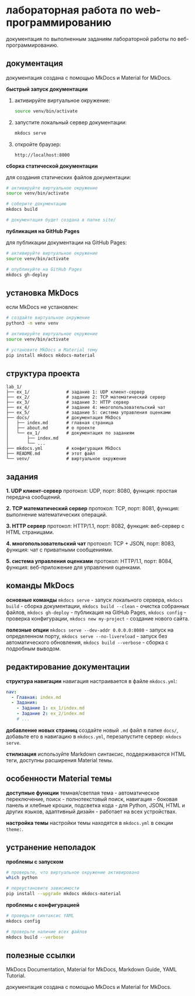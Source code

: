 # лабораторная работа по web-программированию

документация по выполненным заданиям лабораторной работы по веб-программированию.

## документация

документация создана с помощью MkDocs и Material for MkDocs.

**быстрый запуск документации**

1. активируйте виртуальное окружение:
   ```bash
   source venv/bin/activate
   ```

2. запустите локальный сервер документации:
   ```bash
   mkdocs serve
   ```

3. откройте браузер:
   ```
   http://localhost:8000
   ```

**сборка статической документации**

для создания статических файлов документации:
```bash
# активируйте виртуальное окружение
source venv/bin/activate

# соберите документацию
mkdocs build

# документация будет создана в папке site/
```

**публикация на GitHub Pages**

для публикации документации на GitHub Pages:
```bash
# активируйте виртуальное окружение
source venv/bin/activate

# опубликуйте на GitHub Pages
mkdocs gh-deploy
```

## установка MkDocs

если MkDocs не установлен:
```bash
# создайте виртуальное окружение
python3 -m venv venv

# активируйте виртуальное окружение
source venv/bin/activate

# установите MkDocs и Material тему
pip install mkdocs mkdocs-material
```

## структура проекта

```
lab_1/
├── ex_1/              # задание 1: UDP клиент-сервер
├── ex_2/              # задание 2: TCP математический сервер
├── ex_3/              # задание 3: HTTP сервер
├── ex_4/              # задание 4: многопользовательский чат
├── ex_5/              # задание 5: система управления оценками
├── docs/              # документация MkDocs
│   ├── index.md       # главная страница
│   ├── about.md       # о проекте
│   └── ex_1/          # документация по заданиям
│       ├── index.md
│       └── ...
├── mkdocs.yml         # конфигурация MkDocs
├── README.md          # этот файл
└── venv/              # виртуальное окружение
```

## задания

**1. UDP клиент-сервер**
протокол: UDP, порт: 8080, функция: простая передача сообщений.

**2. TCP математический сервер**
протокол: TCP, порт: 8081, функция: выполнение математических операций.

**3. HTTP сервер**
протокол: HTTP/1.1, порт: 8082, функция: веб-сервер с HTML страницами.

**4. многопользовательский чат**
протокол: TCP + JSON, порт: 8083, функция: чат с приватными сообщениями.

**5. система управления оценками**
протокол: HTTP/1.1, порт: 8084, функция: веб-приложение для управления оценками.

## команды MkDocs

**основные команды**
`mkdocs serve` - запуск локального сервера, `mkdocs build` - сборка документации, `mkdocs build --clean` - очистка собранных файлов, `mkdocs gh-deploy` - публикация на GitHub Pages, `mkdocs config` - проверка конфигурации, `mkdocs new my-project` - создание нового сайта.

**полезные опции**
`mkdocs serve --dev-addr 0.0.0.0:8080` - запуск на определенном порту, `mkdocs serve --no-livereload` - запуск без автоматического обновления, `mkdocs build --verbose` - сборка с подробным выводом.

## редактирование документации

**структура навигации**
навигация настраивается в файле `mkdocs.yml`:
```yaml
nav:
  - Главная: index.md
  - Задания:
    - Задание 1: ex_1/index.md
    - Задание 2: ex_2/index.md
    # ...
```

**добавление новых страниц**
создайте новый `.md` файл в папке `docs/`, добавьте его в навигацию в `mkdocs.yml`, перезапустите сервер: `mkdocs serve`.

**стилизация**
используйте Markdown синтаксис, поддерживаются HTML теги, доступны расширения Material темы.

## особенности Material темы

**доступные функции**
темная/светлая тема - автоматическое переключение, поиск - полнотекстовый поиск, навигация - боковая панель и хлебные крошки, подсветка кода - для Python, JSON, HTML и других языков, адаптивный дизайн - работает на всех устройствах.

**настройка темы**
настройки темы находятся в `mkdocs.yml` в секции `theme:`.

## устранение неполадок

**проблемы с запуском**
```bash
# проверьте, что виртуальное окружение активировано
which python

# переустановите зависимости
pip install --upgrade mkdocs mkdocs-material
```

**проблемы с конфигурацией**
```bash
# проверьте синтаксис YAML
mkdocs config

# проверьте наличие всех файлов
mkdocs build --verbose
```

## полезные ссылки

MkDocs Documentation, Material for MkDocs, Markdown Guide, YAML Tutorial.

документация создана с помощью MkDocs и Material for MkDocs.